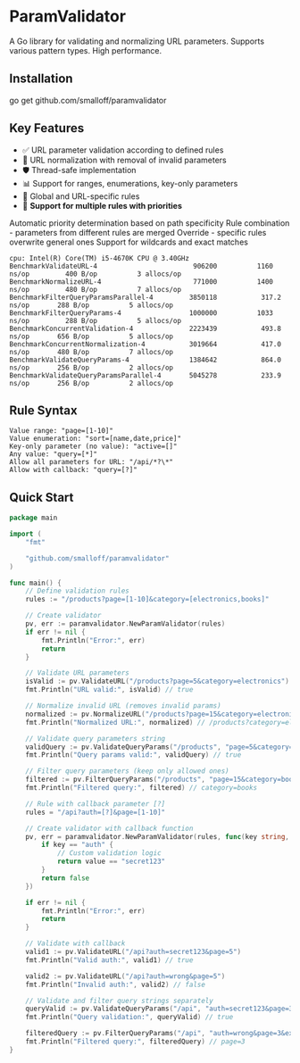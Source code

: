 # ParamValidator

A Go library for validating and normalizing URL parameters. Supports various pattern types. High performance.

## Installation
go get github.com/smalloff/paramvalidator

## Key Features

- ✅ URL parameter validation according to defined rules  
- 🔄 URL normalization with removal of invalid parameters  
- 🛡️ Thread-safe implementation  
- 📊 Support for ranges, enumerations, key-only parameters  
- 🎯 Global and URL-specific rules  
- 🔀 **Support for multiple rules with priorities**

Automatic priority determination based on path specificity
Rule combination - parameters from different rules are merged
Override - specific rules overwrite general ones
Support for wildcards and exact matches
```
cpu: Intel(R) Core(TM) i5-4670K CPU @ 3.40GHz
BenchmarkValidateURL-4                   	  906200	      1160 ns/op	     400 B/op	       3 allocs/op
BenchmarkNormalizeURL-4                  	  771000	      1400 ns/op	     480 B/op	       7 allocs/op
BenchmarkFilterQueryParamsParallel-4     	 3850118	       317.2 ns/op	     288 B/op	       5 allocs/op
BenchmarkFilterQueryParams-4             	 1000000	      1033 ns/op	     288 B/op	       5 allocs/op
BenchmarkConcurrentValidation-4          	 2223439	       493.8 ns/op	     656 B/op	       5 allocs/op
BenchmarkConcurrentNormalization-4       	 3019664	       417.0 ns/op	     480 B/op	       7 allocs/op
BenchmarkValidateQueryParams-4           	 1384642	       864.0 ns/op	     256 B/op	       2 allocs/op
BenchmarkValidateQueryParamsParallel-4   	 5045278	       233.9 ns/op	     256 B/op	       2 allocs/op
```

## Rule Syntax

```
Value range: "page=[1-10]"
Value enumeration: "sort=[name,date,price]"
Key-only parameter (no value): "active=[]"
Any value: "query=[*]"
Allow all parameters for URL: "/api/*?\*"
Allow with callback: "query=[?]"
```

## Quick Start

```go
package main

import (
	"fmt"

	"github.com/smalloff/paramvalidator"
)

func main() {
	// Define validation rules
	rules := "/products?page=[1-10]&category=[electronics,books]"

	// Create validator
	pv, err := paramvalidator.NewParamValidator(rules)
	if err != nil {
		fmt.Println("Error:", err)
		return
	}

	// Validate URL parameters
	isValid := pv.ValidateURL("/products?page=5&category=electronics")
	fmt.Println("URL valid:", isValid) // true

	// Normalize invalid URL (removes invalid params)
	normalized := pv.NormalizeURL("/products?page=15&category=electronics&invalid=param")
	fmt.Println("Normalized URL:", normalized) // /products?category=electronics

	// Validate query parameters string
	validQuery := pv.ValidateQueryParams("/products", "page=5&category=electronics")
	fmt.Println("Query params valid:", validQuery) // true

	// Filter query parameters (keep only allowed ones)
	filtered := pv.FilterQueryParams("/products", "page=15&category=books&invalid=value")
	fmt.Println("Filtered query:", filtered) // category=books

	// Rule with callback parameter [?]
	rules = "/api?auth=[?]&page=[1-10]"

	// Create validator with callback function
	pv, err = paramvalidator.NewParamValidator(rules, func(key string, value string) bool {
		if key == "auth" {
			// Custom validation logic
			return value == "secret123"
		}
		return false
	})

	if err != nil {
		fmt.Println("Error:", err)
		return
	}

	// Validate with callback
	valid1 := pv.ValidateURL("/api?auth=secret123&page=5")
	fmt.Println("Valid auth:", valid1) // true

	valid2 := pv.ValidateURL("/api?auth=wrong&page=5")
	fmt.Println("Invalid auth:", valid2) // false

	// Validate and filter query strings separately
	queryValid := pv.ValidateQueryParams("/api", "auth=secret123&page=3")
	fmt.Println("Query validation:", queryValid) // true

	filteredQuery := pv.FilterQueryParams("/api", "auth=wrong&page=3&extra=param")
	fmt.Println("Filtered query:", filteredQuery) // page=3
}
```

